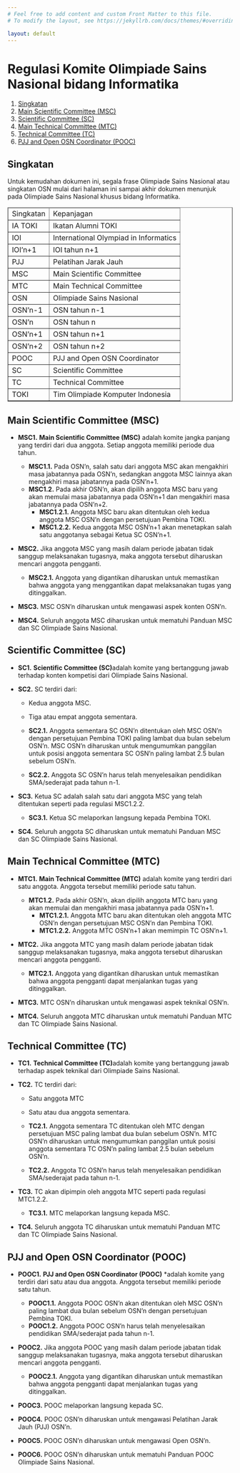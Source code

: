 ```yaml
---
# Feel free to add content and custom Front Matter to this file.
# To modify the layout, see https://jekyllrb.com/docs/themes/#overriding-theme-defaults

layout: default
---
```


# Regulasi Komite Olimpiade Sains Nasional bidang Informatika

1. [Singkatan](#singkatan)
1. [Main Scientific Committee (MSC)](#main-scientific-committee-msc)
1. [Scientific Committee (SC)](#scientific-committee-sc)
1. [Main Technical Committee (MTC)](#main-technical-committee-mtc)
1. [Technical Committee (TC)](#technical-committee-tc)
1. [PJJ and Open OSN Coordinator (POOC)](#pjj-and-open-osn-coordinator-pooc)


## Singkatan

Untuk kemudahan dokumen ini, segala frase Olimpiade Sains Nasional atau singkatan OSN mulai dari halaman ini sampai akhir dokumen menunjuk pada Olimpiade Sains Nasional khusus bidang Informatika.

<table border="1">
<thead><td>Singkatan</td><td>Kepanjagan</td></thead>
<tr><td>IA TOKI</td><td>Ikatan Alumni TOKI</td></tr>
<tr><td>IOI</td><td>International Olympiad in Informatics</td></tr>
<tr><td>IOI’n+1</td><td>IOI tahun n+1</td></tr>
<tr><td>PJJ</td><td>Pelatihan Jarak Jauh</td></tr>
<tr><td>MSC</td><td>Main Scientific Committee</td></tr>
<tr><td>MTC</td><td>Main Technical Committee</td></tr>
<tr><td>OSN</td><td>Olimpiade Sains Nasional</td></tr>
<tr><td>OSN’n-1</td><td>OSN tahun n-1</td></tr>
<tr><td>OSN’n</td><td>OSN tahun n</td></tr>
<tr><td>OSN’n+1</td><td>OSN tahun n+1</td></tr>
<tr><td>OSN’n+2</td><td>OSN tahun n+2</td></tr>
<tr><td>POOC</td><td>PJJ and Open OSN Coordinator</td></tr>
<tr><td>SC</td><td>Scientific Committee</td></tr>
<tr><td>TC</td><td>Technical Committee</td></tr>
<tr><td>TOKI</td><td>Tim Olimpiade Komputer Indonesia</td></tr>
</table>

## Main Scientific Committee (MSC)

* **MSC1.** **Main Scientific Committee (MSC)** adalah komite jangka panjang yang terdiri dari dua anggota. Setiap anggota memiliki periode dua tahun.
    * **MSC1.1.** Pada OSN’n, salah satu dari anggota MSC akan mengakhiri masa jabatannya pada OSN’n, sedangkan anggota MSC lainnya akan mengakhiri masa jabatannya pada OSN’n+1.
    * **MSC1.2.** Pada akhir OSN’n, akan dipilih anggota MSC baru yang akan memulai masa jabatannya pada OSN’n+1 dan mengakhiri masa jabatannya pada OSN’n+2.
        * **MSC1.2.1.** Anggota MSC baru akan ditentukan oleh kedua anggota MSC OSN’n dengan persetujuan Pembina TOKI.
        * **MSC1.2.2.** Kedua anggota MSC OSN’n+1 akan menetapkan salah satu anggotanya sebagai Ketua SC OSN’n+1.

* **MSC2.** Jika anggota MSC yang masih dalam periode jabatan tidak sanggup melaksanakan tugasnya, maka anggota tersebut diharuskan mencari anggota pengganti.
    * **MSC2.1.** Anggota yang digantikan diharuskan untuk memastikan bahwa anggota yang menggantikan dapat melaksanakan tugas yang ditinggalkan.

* **MSC3.** MSC OSN’n diharuskan untuk mengawasi aspek konten OSN’n.

* **MSC4.** Seluruh anggota MSC diharuskan untuk mematuhi Panduan MSC dan SC Olimpiade Sains Nasional.

## Scientific Committee (SC)

* **SC1.** **Scientific Committee (SC)** ​adalah komite yang bertanggung jawab terhadap konten kompetisi dari Olimpiade Sains Nasional.

* **SC2.** SC terdiri dari:
    * Kedua anggota MSC.
    * Tiga atau empat anggota sementara.

    * **SC2.1.** Anggota sementara SC OSN’n ditentukan oleh MSC OSN’n dengan persetujuan Pembina TOKI paling lambat dua bulan sebelum OSN’n. MSC OSN’n diharuskan untuk mengumumkan panggilan untuk posisi anggota sementara SC OSN’n paling lambat 2.5 bulan sebelum OSN’n.
    * **SC2.2.** Anggota SC OSN’n harus telah menyelesaikan pendidikan SMA/sederajat pada tahun n-1.

* **SC3.** Ketua SC​ adalah salah satu dari anggota MSC yang telah ditentukan seperti pada regulasi MSC1.2.2.
    * **SC3.1.** Ketua SC melaporkan langsung kepada Pembina TOKI.

* **SC4.** Seluruh anggota SC diharuskan untuk mematuhi Panduan MSC dan SC Olimpiade Sains Nasional. 

## Main Technical Committee (MTC)

* **MTC1.** **Main Technical Committee (MTC)** adalah komite yang terdiri dari satu anggota. Anggota tersebut memiliki periode satu tahun.
    * **MTC1.2.** Pada akhir OSN’n, akan dipilih anggota MTC baru yang akan memulai dan mengakhiri masa jabatannya pada OSN’n+1.
        * **MTC1.2.1.** Anggota MTC baru akan ditentukan oleh anggota MTC OSN’n dengan persetujuan MSC OSN’n dan Pembina TOKI.
        * **MTC1.2.2.** Anggota MTC OSN’n+1 akan memimpin TC OSN’n+1.

* **MTC2.** Jika anggota MTC yang masih dalam periode jabatan tidak sanggup melaksanakan tugasnya, maka anggota tersebut diharuskan mencari anggota pengganti.
    * **MTC2.1.** Anggota yang digantikan diharuskan untuk memastikan bahwa anggota pengganti dapat menjalankan tugas yang ditinggalkan.

* **MTC3.** MTC OSN’n diharuskan untuk mengawasi aspek teknikal OSN’n.

* **MTC4.** Seluruh anggota MTC diharuskan untuk mematuhi Panduan MTC dan TC Olimpiade Sains Nasional.

## Technical Committee (TC)

* **TC1.** **Technical Committee (TC)** ​adalah komite yang bertanggung jawab terhadap aspek teknikal dari Olimpiade Sains Nasional.

* **TC2.** TC terdiri dari:
    * Satu anggota MTC
    * Satu atau dua anggota sementara.
    
    * **TC2.1.** Anggota sementara TC ditentukan oleh MTC dengan persetujuan MSC paling lambat dua bulan sebelum OSN’n. MTC OSN’n diharuskan untuk mengumumkan panggilan untuk posisi anggota sementara TC OSN’n paling lambat 2.5 bulan sebelum OSN’n.
    * **TC2.2.** Anggota TC OSN’n harus telah menyelesaikan pendidikan SMA/sederajat pada tahun n-1.

* **TC3.** TC akan dipimpin oleh anggota MTC seperti pada regulasi MTC1.2.2.
    * **TC3.1.** MTC melaporkan langsung kepada MSC.

* **TC4.** Seluruh anggota TC diharuskan untuk mematuhi Panduan MTC dan TC Olimpiade Sains Nasional.

## PJJ and Open OSN Coordinator (POOC)

* **POOC1.** **PJJ and Open OSN Coordinator (POOC)** *adalah komite yang terdiri dari satu atau dua anggota. Anggota tersebut memiliki periode satu tahun.
    * **POOC1.1.** Anggota POOC OSN’n akan ditentukan oleh MSC OSN’n paling lambat dua bulan sebelum OSN’n dengan persetujuan Pembina TOKI.
    * **POOC1.2.** Anggota POOC OSN’n harus telah menyelesaikan pendidikan SMA/sederajat pada tahun n-1.

* **POOC2.** Jika anggota POOC yang masih dalam periode jabatan tidak sanggup melaksanakan tugasnya, maka anggota tersebut diharuskan mencari anggota pengganti.
    * **POOC2.1.** Anggota yang digantikan diharuskan untuk memastikan bahwa anggota pengganti dapat menjalankan tugas yang ditinggalkan.

* **POOC3.** POOC melaporkan langsung kepada SC.

* **POOC4.** POOC OSN’n diharuskan untuk mengawasi Pelatihan Jarak Jauh (PJJ) OSN’n.

* **POOC5.** POOC OSN’n diharuskan untuk mengawasi Open OSN’n.

* **POOC6.** POOC OSN’n diharuskan untuk mematuhi Panduan POOC Olimpiade Sains Nasional.
